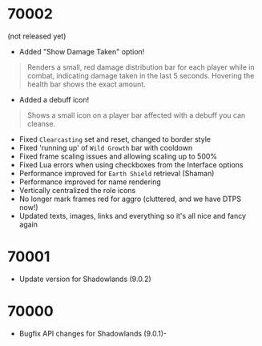 # 70002
(not released yet)

* Added "Show Damage Taken" option!

> Renders a small, red damage distribution bar for each player while in combat, indicating damage taken in the last 5 seconds. Hovering the health bar shows the exact amount.

* Added a debuff icon!

> Shows a small icon on a player bar affected with a debuff you can cleanse.

* Fixed `Clearcasting` set and reset, changed to border style
* Fixed 'running up' of `Wild Growth` bar with cooldown
* Fixed frame scaling issues and allowing scaling up to 500%
* Fixed Lua errors when using checkboxes from the Interface options
* Performance improved for `Earth Shield` retrieval (Shaman)
* Performance improved for name rendering
* Vertically centralized the role icons
* No longer mark frames red for aggro (cluttered, and we have DTPS now!)
* Updated texts, images, links and everything so it's all nice and fancy again

# 70001

* Update version for Shadowlands (9.0.2)

# 70000

* Bugfix API changes for Shadowlands (9.0.1)-
